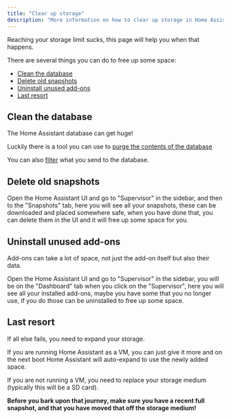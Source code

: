 ```yaml
---
title: "Clear up storage"
description: "More information on how to clear up storage in Home Assistant."
---
```


Reaching your storage limit sucks, this page will help you when that happens.

There are several things you can do to free up some space:

- [Clean the database](#clean-the-database)
- [Delete old snapshots](#delete-old-snapshots)
- [Uninstall unused add-ons](#uninstall-unused-add-ons)
- [Last resort](#last-resort)

## Clean the database

The Home Assistant database can get huge!

Luckily there is a tool you can use to [purge the contents of the database](https://www.home-assistant.io/integrations/recorder/#service-purge)

You can also [filter](https://www.home-assistant.io/integrations/recorder/#configure-filter)
what you send to the database.

## Delete old snapshots

Open the Home Assistant UI and go to "Supervisor" in the sidebar, and then to
the "Snapshots" tab, here you will see all your snapshots, these can be
downloaded and placed somewhere safe, when you have done that, you can delete
them in the UI and it will free up some space for you.

## Uninstall unused add-ons

Add-ons can take a lot of space, not just the add-on itself but also their data.

Open the Home Assistant UI and go to "Supervisor" in the sidebar, you will be
on the "Dashboard" tab when you click on the "Supervisor", here you will see
all your installed add-ons, maybe you have some that you no longer use, if
you do those can be uninstalled to free up some space.

## Last resort

If all else fails, you need to expand your storage.

If you are running Home Assistant as a VM, you can just give it more and on the
next boot Home Assistant will auto-expand to use the newly added space.

If you are not running a VM, you need to replace your storage medium
(typically this will be a SD card).

**Before you bark upon that journey, make sure you have a recent full snapshot,
and that you have moved that off the storage medium!**
